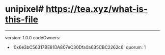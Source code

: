 # unipixel# https://tea.xyz/what-is-this-file
---
version: 1.0.0
codeOwners:
  - '0x6e3bC56317BE81DA807eC30Dfa0a635CBC2262c6'
quorum: 1
